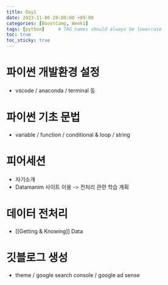 ```yaml
---
title: Day1
date: 2023-11-06 20:00:00 +09:00
categories: [BoostCamp, Week1]
tags: [python]     # TAG names should always be lowercase
toc: true
toc_sticky: true
---
```


# 파이썬 개발환경 설정
- vscode / anaconda / terminal 등

# 파이썬 기초 문법
- variable / function / conditional & loop / string

# 피어세션
- 자기소개
- Datamanim 사이트 이용 -> 전처리 관련 학습 계획

# 데이터 전처리
- [[Getting & Knowing]] Data

# 깃블로그 생성
- theme / google search console / google ad sense

